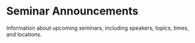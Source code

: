 # Seminar Announcements

Information about upcoming seminars, including speakers, topics, times, and locations.

<!-- Add seminar announcements here -->